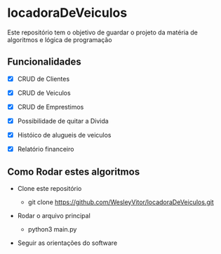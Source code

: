 # locadoraDeVeiculos
Este repositório tem o objetivo de guardar o projeto da matéria de  algoritmos e lógica de programação

## Funcionalidades
 - [x] CRUD de Clientes
 - [x] CRUD de Veiculos
 - [x] CRUD de Emprestimos
 - [x] Possibilidade de quitar a Divida
 - [x] Históico de alugueis de veiculos 
 - [x] Relatório financeiro


## Como Rodar estes algoritmos

* Clone este repositório
  - git clone https://github.com/WesleyVitor/locadoraDeVeiculos.git 

* Rodar o arquivo principal
  - python3 main.py

* Seguir as orientações do software